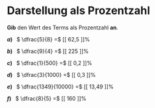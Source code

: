 <!--
version:  0.0.1

language: de

@style
main > *:not(:last-child) {
  margin-bottom: 3rem;
}

input {
    text-align: center;
}

.flex-container {
    display: flex;
    flex-wrap: wrap;
    align-items: stretch;
    gap: 20px;
}

.flex-child {
    flex: 1;
    min-width: 350px;
    margin-right: 20px;
}

@media (max-width: 400px) {
    .flex-child {
        flex: 100%;
        margin-right: 0;
    }
}
@end

formula: \carry   \textcolor{red}{\scriptsize #1}
formula: \digit   \rlap{\carry{#1}}\phantom{#2}#2
formula: \permil  \text{‰}

import: https://raw.githubusercontent.com/LiaTemplates/Tikz-Jax/main/README.md

script: https://cdn.jsdelivr.net/gh/LiaTemplates/Tikz-Jax@main/dist/index.js


tags: Bruchrechnung, Prozent, sehr leicht, sehr niedrig, Angeben

comment: Wandle die Bruchzahl in eine Prozentzahl um.

author: Martin Lommatzsch

-->




# Darstellung als Prozentzahl

**Gib** den Wert des Terms als Prozentzahl **an**.

<section class="flex-container">

<div class="flex-child">

__$a)\;\;$__ $ \dfrac{5}{8} =$ [[  62,5  ]]%

</div> 
<div class="flex-child">

__$b)\;\;$__ $ \dfrac{9}{4} =$ [[  225  ]]%

</div> 
<div class="flex-child">

__$c)\;\;$__ $ \dfrac{1}{500} =$ [[  0,2  ]]%

</div> 
<div class="flex-child">

__$d)\;\;$__ $ \dfrac{3}{1000} =$ [[  0,3  ]]%

</div> 
<div class="flex-child">

__$e)\;\;$__ $ \dfrac{1349}{10000} =$ [[  13,49  ]]%

</div> 
<div class="flex-child">

__$f)\;\;$__ $ \dfrac{8}{5} =$ [[  160  ]]%

</div> 
</section>





